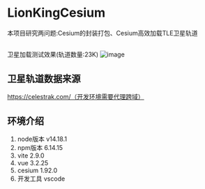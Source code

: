 # LionKingCesium
本项目研究两问题:Cesium的封装打包、Cesium高效加载TLE卫星轨道
##
卫星加载测试效果(轨道数量:23K)
![image](https://github.com/KingHuaBo/LionKingCesium/blob/main/public/Images/laodStatlite.png)

## 卫星轨道数据来源
https://celestrak.com/（开发环境需要代理跨域）

## 环境介绍
1. node版本 v14.18.1
2. npm版本 6.14.15
3. vite 2.9.0
4. vue 3.2.25
5. cesium 1.92.0
6. 开发工具 vscode
